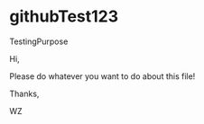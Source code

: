 # githubTest123
TestingPurpose

Hi,

Please do whatever you want to do about this file!

Thanks,

WZ
